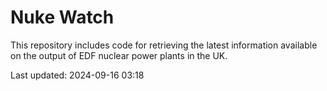 # Nuke Watch

This repository includes code for retrieving the latest information available on the output of EDF nuclear power plants in the UK.

Last updated: 2024-09-16 03:18